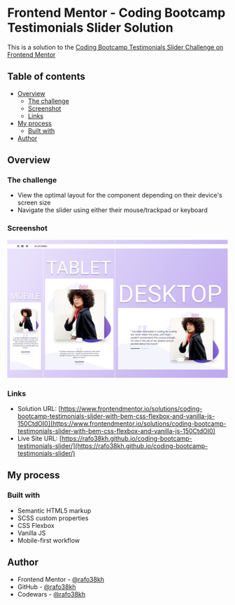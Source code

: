 # Frontend Mentor - Coding Bootcamp Testimonials Slider Solution

This is a solution to the [Coding Bootcamp Testimonials Slider Challenge on Frontend Mentor](https://www.frontendmentor.io/challenges/coding-bootcamp-testimonials-slider-4FNyLA8JL)

## Table of contents

- [Overview](#overview)
  - [The challenge](#the-challenge)
  - [Screenshot](#screenshot)
  - [Links](#links)
- [My process](#my-process)
  - [Built with](#built-with)
- [Author](#author)

## Overview

### The challenge

- View the optimal layout for the component depending on their device's screen size
- Navigate the slider using either their mouse/trackpad or keyboard

### Screenshot

![screenshot](./images/screenshot.png)

### Links

- Solution URL: [https://www.frontendmentor.io/solutions/coding-bootcamp-testimonials-slider-with-bem-css-flexbox-and-vanilla-js-150CtdOI0](https://www.frontendmentor.io/solutions/coding-bootcamp-testimonials-slider-with-bem-css-flexbox-and-vanilla-js-150CtdOI0)
- Live Site URL: [https://rafo38kh.github.io/coding-bootcamp-testimonials-slider/](https://rafo38kh.github.io/coding-bootcamp-testimonials-slider/)

## My process

### Built with

- Semantic HTML5 markup
- SCSS custom properties
- CSS Flexbox
- Vanilla JS
- Mobile-first workflow

## Author

- Frontend Mentor - [@rafo38kh](https://www.frontendmentor.io/profile/rafo38kh)
- GitHub - [@rafo38kh](https://github.com/rafo38kh)
- Codewars - [@rafo38kh](https://www.codewars.com/users/rafo38kh)
